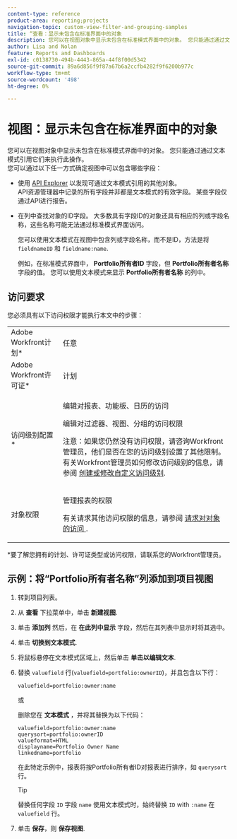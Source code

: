 ```yaml
---
content-type: reference
product-area: reporting;projects
navigation-topic: custom-view-filter-and-grouping-samples
title: “查看：显示未包含在标准界面中的对象
description: 您可以在视图对象中显示未包含在标准模式界面中的对象。 您只能通过通过文本模式引用它们来执行此操作。 您可以通过以下任一方式确定视图中可以包含哪些字段 — 编辑我。
author: Lisa and Nolan
feature: Reports and Dashboards
exl-id: c0138730-494b-4443-865a-44f8f00d5342
source-git-commit: 89a6d856f9f87a67b6a2ccfb4282f9f6200b977c
workflow-type: tm+mt
source-wordcount: '498'
ht-degree: 0%

---
```


# 视图：显示未包含在标准界面中的对象

您可以在视图对象中显示未包含在标准模式界面中的对象。 您只能通过通过文本模式引用它们来执行此操作。\
您可以通过以下任一方式确定视图中可以包含哪些字段：

* 使用 [API Explorer](https://one.workfront.com/s/api-explorer) 以发现可通过文本模式引用的其他对象。\
   API资源管理器中记录的所有字段并非都是文本模式的有效字段。 某些字段仅通过API进行报告。

* 在列中查找对象的ID字段。 大多数具有字段ID的对象还具有相应的列或字段名称，这些名称可能无法通过标准模式界面访问。

   您可以使用文本模式在视图中包含列或字段名称，而不是ID，方法是将 `fieldnameID` 和 `fieldname:name`.

   例如，在标准模式界面中， **Portfolio所有者ID** 字段，但 **Portfolio所有者名称** 字段的值。 您可以使用文本模式来显示 **Portfolio所有者名称** 的列中。

## 访问要求

您必须具有以下访问权限才能执行本文中的步骤：

<table style="table-layout:auto"> 
 <col> 
 <col> 
 <tbody> 
  <tr> 
   <td role="rowheader">Adobe Workfront计划*</td> 
   <td> <p>任意</p> </td> 
  </tr> 
  <tr> 
   <td role="rowheader">Adobe Workfront许可证*</td> 
   <td> <p>计划 </p> </td> 
  </tr> 
  <tr> 
   <td role="rowheader">访问级别配置*</td> 
   <td> <p>编辑对报表、功能板、日历的访问</p> <p>编辑对过滤器、视图、分组的访问权限</p> <p>注意：如果您仍然没有访问权限，请咨询Workfront管理员，他们是否在您的访问级别设置了其他限制。 有关Workfront管理员如何修改访问级别的信息，请参阅 <a href="../../../administration-and-setup/add-users/configure-and-grant-access/create-modify-access-levels.md" class="MCXref xref">创建或修改自定义访问级别</a>.</p> </td> 
  </tr> 
  <tr> 
   <td role="rowheader">对象权限</td> 
   <td> <p>管理报表的权限</p> <p>有关请求其他访问权限的信息，请参阅 <a href="../../../workfront-basics/grant-and-request-access-to-objects/request-access.md" class="MCXref xref">请求对对象的访问 </a>.</p> </td> 
  </tr> 
 </tbody> 
</table>

&#42;要了解您拥有的计划、许可证类型或访问权限，请联系您的Workfront管理员。

## 示例：将“Portfolio所有者名称”列添加到项目视图

1. 转到项目列表。
1. 从 **查看** 下拉菜单中，单击 **新建视图**.

1. 单击 **添加列** 然后，在 **在此列中显示** 字段，然后在其列表中显示时将其选中。

1. 单击 **切换到文本模式**.
1. 将鼠标悬停在文本模式区域上，然后单击 **单击以编辑文本**.
1. 替换 `valuefield` 行(`valuefield=portfolio:ownerID`)，并且包含以下行：

   ```
   valuefield=portfolio:owner:name
   ```

   或

   删除您在 **文本模式** ，并将其替换为以下代码：

   ```
   valuefield=portfolio:owner:name
   querysort=portfolio:ownerID
   valueformat=HTML
   displayname=Portfolio Owner Name
   linkedname=portfolio
   ```

   在此特定示例中，报表将按Portfolio所有者ID对报表进行排序，如 `querysort` 行。

   >[!TIP]
   >
   >替换任何字段 `ID` 字段 `name` 使用文本模式时，始终替换 `ID` with `:name` 在 `valuefield` 行。

1. 单击 **保存**，则 **保存视图**.
